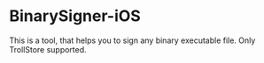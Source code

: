 # BinarySigner-iOS
This is a tool, that helps you to sign any binary executable file. Only TrollStore supported.
